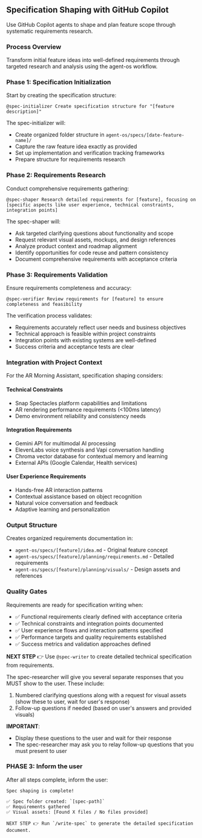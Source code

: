## Specification Shaping with GitHub Copilot

Use GitHub Copilot agents to shape and plan feature scope through systematic requirements research.

### Process Overview

Transform initial feature ideas into well-defined requirements through targeted research and analysis using the agent-os workflow.

### Phase 1: Specification Initialization

Start by creating the specification structure:

```
@spec-initializer Create specification structure for "[feature description]"
```

The spec-initializer will:
- Create organized folder structure in `agent-os/specs/[date-feature-name]/`
- Capture the raw feature idea exactly as provided
- Set up implementation and verification tracking frameworks
- Prepare structure for requirements research

### Phase 2: Requirements Research

Conduct comprehensive requirements gathering:

```
@spec-shaper Research detailed requirements for [feature], focusing on [specific aspects like user experience, technical constraints, integration points]
```

The spec-shaper will:
- Ask targeted clarifying questions about functionality and scope
- Request relevant visual assets, mockups, and design references
- Analyze product context and roadmap alignment
- Identify opportunities for code reuse and pattern consistency
- Document comprehensive requirements with acceptance criteria

### Phase 3: Requirements Validation

Ensure requirements completeness and accuracy:

```
@spec-verifier Review requirements for [feature] to ensure completeness and feasibility
```

The verification process validates:
- Requirements accurately reflect user needs and business objectives
- Technical approach is feasible within project constraints
- Integration points with existing systems are well-defined
- Success criteria and acceptance tests are clear

### Integration with Project Context

For the AR Morning Assistant, specification shaping considers:

#### Technical Constraints
- Snap Spectacles platform capabilities and limitations
- AR rendering performance requirements (<100ms latency)
- Demo environment reliability and consistency needs

#### Integration Requirements
- Gemini API for multimodal AI processing
- ElevenLabs voice synthesis and Vapi conversation handling
- Chroma vector database for contextual memory and learning
- External APIs (Google Calendar, Health services)

#### User Experience Requirements
- Hands-free AR interaction patterns
- Contextual assistance based on object recognition
- Natural voice conversation and feedback
- Adaptive learning and personalization

### Output Structure

Creates organized requirements documentation in:
- `agent-os/specs/[feature]/idea.md` - Original feature concept
- `agent-os/specs/[feature]/planning/requirements.md` - Detailed requirements
- `agent-os/specs/[feature]/planning/visuals/` - Design assets and references

### Quality Gates

Requirements are ready for specification writing when:
- ✅ Functional requirements clearly defined with acceptance criteria
- ✅ Technical constraints and integration points documented
- ✅ User experience flows and interaction patterns specified
- ✅ Performance targets and quality requirements established
- ✅ Success metrics and validation approaches defined

**NEXT STEP** 👉 Use `@spec-writer` to create detailed technical specification from requirements.

The spec-researcher will give you several separate responses that you MUST show to the user. These include:
1. Numbered clarifying questions along with a request for visual assets (show these to user, wait for user's response)
2. Follow-up questions if needed (based on user's answers and provided visuals)

**IMPORTANT**:
- Display these questions to the user and wait for their response
- The spec-researcher may ask you to relay follow-up questions that you must present to user

### PHASE 3: Inform the user

After all steps complete, inform the user:

```
Spec shaping is complete!

✅ Spec folder created: `[spec-path]`
✅ Requirements gathered
✅ Visual assets: [Found X files / No files provided]

NEXT STEP 👉 Run `/write-spec` to generate the detailed specification document.
```
